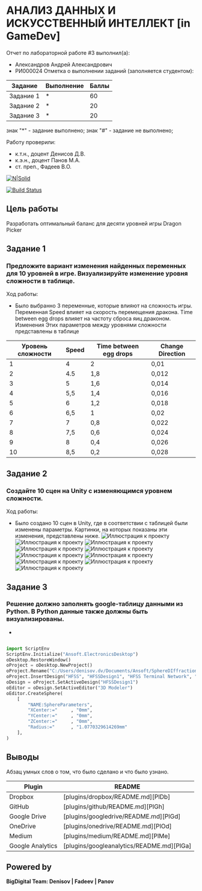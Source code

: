 # АНАЛИЗ ДАННЫХ И ИСКУССТВЕННЫЙ ИНТЕЛЛЕКТ [in GameDev]
Отчет по лабораторной работе #3 выполнил(а):
- Александров Андрей Александрович
- РИ000024
Отметка о выполнении заданий (заполняется студентом):

| Задание | Выполнение | Баллы |
| ------ | ------ | ------ |
| Задание 1 | * | 60 |
| Задание 2 | * | 20 |
| Задание 3 | * | 20 |

знак "*" - задание выполнено; знак "#" - задание не выполнено;

Работу проверили:
- к.т.н., доцент Денисов Д.В.
- к.э.н., доцент Панов М.А.
- ст. преп., Фадеев В.О.

[![N|Solid](https://cldup.com/dTxpPi9lDf.thumb.png)](https://nodesource.com/products/nsolid)

[![Build Status](https://travis-ci.org/joemccann/dillinger.svg?branch=master)](https://travis-ci.org/joemccann/dillinger)



## Цель работы
Разработать оптимальный баланс для десяти уровней игры Dragon Picker

## Задание 1
### Предложите вариант изменения найденных переменных для 10 уровней в игре. Визуализируйте изменение уровня сложности в таблице. 
Ход работы:
- Было выбранно 3 переменные, которые влияют на сложность игры. Переменная Speed влияет на скорость перемещения дракона. Time between egg drops влияет на частоту сброса яиц драконом. Изменения Этих параметров между уровнями сложности представлены в таблице

|Уровень сложности| Speed | Time between egg drops | Change Direction |
| ------ | ------ | ------ | ------ |
|1| 4 | 2 | 0,01 |
|2|4.5| 1,8 | 0,012 |
|3| 5  | 1,6 | 0,014 |
|4| 5,5 | 1,4 | 0,016 |
|5| 6 | 1,2 | 0,018 |
|6|6,5 | 1 | 0,02 |
|7| 7 | 0,8 | 0,022 |
|8|7,5 | 0,6 | 0,024 |
|9|8 | 0,4 | 0,026 |
|10|8,5 | 0,2 | 0,028 |



## Задание 2
### Создайте 10 сцен на Unity с изменяющимся уровнем сложности.
Ход работы:
- Было создано 10 сцен в Unity, где в соответствии с таблицей были изменены параметры. Картинки, на которых показаны эти изменения, представлены ниже.
![Иллюстрация к проекту](https://github.com/criosstasis/Zadanie-3/blob/main/Снимок.PNG)
![Иллюстрация к проекту](https://github.com/criosstasis/Zadanie-3/blob/main/Снимок2.PNG)
![Иллюстрация к проекту](https://github.com/criosstasis/Zadanie-3/blob/main/Снимок3.PNG)
![Иллюстрация к проекту](https://github.com/criosstasis/Zadanie-3/blob/main/Снимок4.PNG)
![Иллюстрация к проекту](https://github.com/criosstasis/Zadanie-3/blob/main/Снимок5.PNG)
![Иллюстрация к проекту](https://github.com/criosstasis/Zadanie-3/blob/main/Снимок6.PNG)
![Иллюстрация к проекту](https://github.com/criosstasis/Zadanie-3/blob/main/Снимок7.PNG)
![Иллюстрация к проекту](https://github.com/criosstasis/Zadanie-3/blob/main/Снимок8.PNG)
![Иллюстрация к проекту](https://github.com/criosstasis/Zadanie-3/blob/main/Снимок9.PNG)
![Иллюстрация к проекту](https://github.com/criosstasis/Zadanie-3/blob/main/Снимок10.PNG)



## Задание 3
### Решение должно заполнять google-таблицу данными из Python. В Python данные также должны быть визуализированы.

-
```py

import ScriptEnv
ScriptEnv.Initialize("Ansoft.ElectronicsDesktop")
oDesktop.RestoreWindow()
oProject = oDesktop.NewProject()
oProject.Rename("C:/Users/denisov.dv/Documents/Ansoft/SphereDIffraction.aedt", True)
oProject.InsertDesign("HFSS", "HFSSDesign1", "HFSS Terminal Network", "")
oDesign = oProject.SetActiveDesign("HFSSDesign1")
oEditor = oDesign.SetActiveEditor("3D Modeler")
oEditor.CreateSphere(
	[
		"NAME:SphereParameters",
		"XCenter:="		, "0mm",
		"YCenter:="		, "0mm",
		"ZCenter:="		, "0mm",
		"Radius:="		, "1.0770329614269mm"
	], 
)

```

## Выводы

Абзац умных слов о том, что было сделано и что было узнано.

| Plugin | README |
| ------ | ------ |
| Dropbox | [plugins/dropbox/README.md][PlDb] |
| GitHub | [plugins/github/README.md][PlGh] |
| Google Drive | [plugins/googledrive/README.md][PlGd] |
| OneDrive | [plugins/onedrive/README.md][PlOd] |
| Medium | [plugins/medium/README.md][PlMe] |
| Google Analytics | [plugins/googleanalytics/README.md][PlGa] |

## Powered by

**BigDigital Team: Denisov | Fadeev | Panov**
